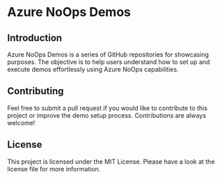 # Azure NoOps Demos 

## Introduction

Azure NoOps Demos is a series of GitHub repositories for showcasing purposes. The objective is to help users understand how to set up and execute demos effortlessly using Azure NoOps capabilities.

## Contributing

Feel free to submit a pull request if you would like to contribute to this project or improve the demo setup process. Contributions are always welcome!

## License

This project is licensed under the MIT License. Please have a look at the license file for more information.
